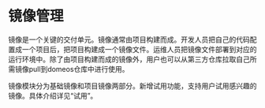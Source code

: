 # 镜像管理
镜像是一个关键的交付单元。镜像通常由项目构建而成。开发人员把自己的代码配置成一个项目后，把项目构建成一个镜像文件。运维人员把镜像文件部署到对应的运行环境中。除了由项目构建而成的镜像外，用户也可以从第三方仓库拉取自己所需镜像pull到domeos仓库中进行使用。

镜像模块分为基础镜像和项目镜像两部分。新增试用功能，支持用户试用感兴趣的镜像。具体介绍详见“试用”。

